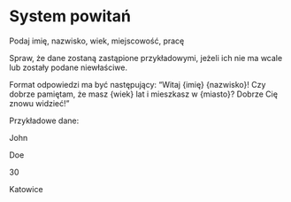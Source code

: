# System powitań

Podaj imię, nazwisko, wiek, miejscowość, pracę

Spraw, że dane zostaną zastąpione przykładowymi, jeżeli ich nie ma wcale lub zostały podane niewłaściwe.

Format odpowiedzi ma być następujący: “Witaj {imię} {nazwisko}! Czy dobrze pamiętam, że masz {wiek} lat i mieszkasz w {miasto}? Dobrze Cię znowu widzieć!”

Przykładowe dane:

John

Doe

30

Katowice
